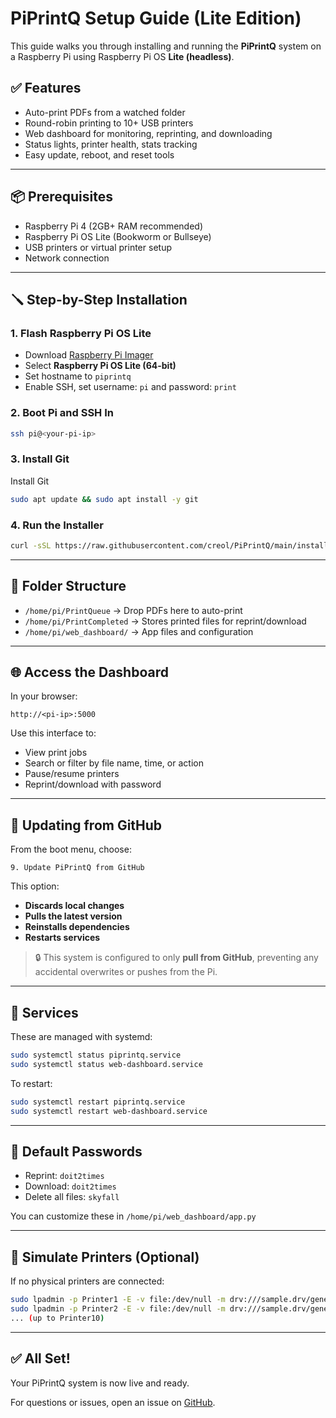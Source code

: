 # PiPrintQ Setup Guide (Lite Edition)

This guide walks you through installing and running the **PiPrintQ** system on a Raspberry Pi using Raspberry Pi OS **Lite (headless)**.

## ✅ Features

* Auto-print PDFs from a watched folder
* Round-robin printing to 10+ USB printers
* Web dashboard for monitoring, reprinting, and downloading
* Status lights, printer health, stats tracking
* Easy update, reboot, and reset tools

---

## 📦 Prerequisites

* Raspberry Pi 4 (2GB+ RAM recommended)
* Raspberry Pi OS Lite (Bookworm or Bullseye)
* USB printers or virtual printer setup
* Network connection

---

## 🪛 Step-by-Step Installation

### 1. Flash Raspberry Pi OS Lite

* Download [Raspberry Pi Imager](https://www.raspberrypi.com/software/)
* Select **Raspberry Pi OS Lite (64-bit)**
* Set hostname to `piprintq`
* Enable SSH, set username: `pi` and password: `print`

### 2. Boot Pi and SSH In

```bash
ssh pi@<your-pi-ip>
```

### 3. Install Git
Install Git 

```bash
sudo apt update && sudo apt install -y git
```

### 4. Run the Installer

```bash
curl -sSL https://raw.githubusercontent.com/creol/PiPrintQ/main/install.sh | bash
```

---

## 📂 Folder Structure

* `/home/pi/PrintQueue` → Drop PDFs here to auto-print
* `/home/pi/PrintCompleted` → Stores printed files for reprint/download
* `/home/pi/web_dashboard/` → App files and configuration

---

## 🌐 Access the Dashboard

In your browser:

```
http://<pi-ip>:5000
```

Use this interface to:

* View print jobs
* Search or filter by file name, time, or action
* Pause/resume printers
* Reprint/download with password

---

## 🔁 Updating from GitHub

From the boot menu, choose:

```
9. Update PiPrintQ from GitHub
```

This option:
* **Discards local changes**
* **Pulls the latest version**
* **Reinstalls dependencies**
* **Restarts services**

> 🔒 This system is configured to only **pull from GitHub**, preventing any accidental overwrites or pushes from the Pi.

---

## 🔧 Services

These are managed with systemd:

```bash
sudo systemctl status piprintq.service
sudo systemctl status web-dashboard.service
```

To restart:

```bash
sudo systemctl restart piprintq.service
sudo systemctl restart web-dashboard.service
```

---

## 🔐 Default Passwords

* Reprint: `doit2times`
* Download: `doit2times`
* Delete all files: `skyfall`

You can customize these in `/home/pi/web_dashboard/app.py`

---

## 🧪 Simulate Printers (Optional)

If no physical printers are connected:

```bash
sudo lpadmin -p Printer1 -E -v file:/dev/null -m drv:///sample.drv/generic.ppd
sudo lpadmin -p Printer2 -E -v file:/dev/null -m drv:///sample.drv/generic.ppd
... (up to Printer10)
```

---

## ✅ All Set!

Your PiPrintQ system is now live and ready.

For questions or issues, open an issue on [GitHub](https://github.com/creol/PiPrintQ).

